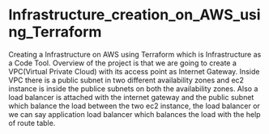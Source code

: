 # Infrastructure_creation_on_AWS_using_Terraform
Creating a Infrastructure on AWS using Terraform which is Infrastructure as a Code Tool.
Overview of the project is that we are going to create a VPC(Virtual Private Cloud) with its access point as Internet Gateway. Inside VPC there is a public subnet in two different availability zones and ec2 instance is inside the publice subnets on both the availability zones. Also a load balancer is attached with the internet gateway and the public subnet which balance the load between the two ec2 instance, the load balancer or we can say application load balancer which balances the load with the help of route table.
